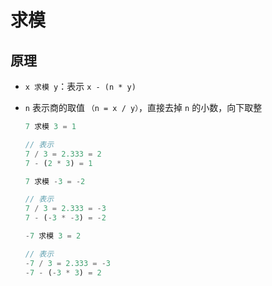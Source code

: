 # 求模

## 原理

  - `x 求模 y`：表示 `x - (n * y)`

  - `n` 表示商的取值 `（n = x / y）`，直接去掉 `n` 的小数，向下取整

    ```javascript
    7 求模 3 = 1

    // 表示
    7 / 3 = 2.333 = 2
    7 - (2 * 3) = 1
    ```

    ```javascript
    7 求模 -3 = -2

    // 表示
    7 / 3 = 2.333 = -3
    7 - (-3 * -3) = -2
    ```

    ```javascript
    -7 求模 3 = 2

    // 表示
    -7 / 3 = 2.333 = -3
    -7 - (-3 * 3) = 2
    ```

